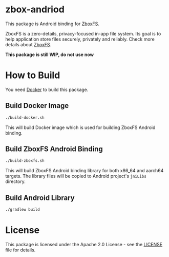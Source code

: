 # zbox-andriod

This package is Android binding for [ZboxFS].

ZboxFS is a zero-details, privacy-focused in-app file system. Its goal is
to help application store files securely, privately and reliably. Check more
details about [ZboxFS].

**This package is still WIP, do not use now**

# How to Build

You need [Docker](https://www.docker.com/) to build this package.

## Build Docker Image

```sh
./build-docker.sh
```

This will build Docker image which is used for building ZboxFS Android binding.

## Build ZboxFS Android Binding

```sh
./build-zboxfs.sh
```

This will build ZboxFS Android binding library for both x86_64 and aarch64
targets. The library files will be copied to Android project's `jniLibs`
directory.

## Build Android Library

```sh
./gradlew build
```

# License

This package is licensed under the Apache 2.0 License - see the [LICENSE](LICENSE)
file for details.

[ZboxFS]: https://github.com/zboxfs/zbox

